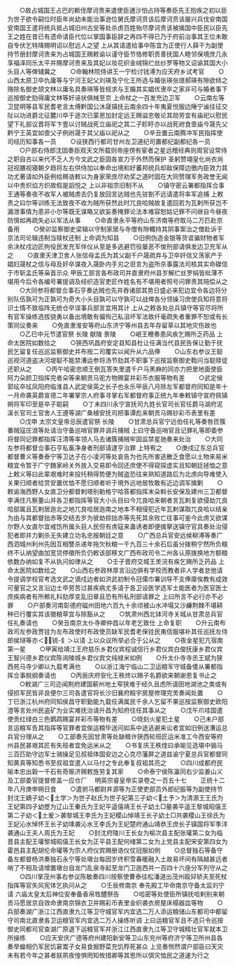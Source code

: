 <!-- { "loadSidebar": true } -->
　　○故占城国王占巴的赖侄摩诃贵来遣使臣逋沙怕占持等奏臣先王抱疾之初以臣为世子欲令嗣位时臣年尚幼未能治事逊位舅氏摩诃贲该后摩诃贲该屡兴兵伐安南国安南国王遣将统兵抵占城旧州古垒等处杀虏百姓殆尽摩诃贵该被擒国中臣民以臣先王之姓在昔已有遗命请臣代位以掌国事臣辞之再四不得已乃于府前治事其王位未敢自专伏乞特降赐明诏以慰远人之望  上从其请遣给事中陈宜为正使行人薛干为副使持节册封摩诃贵来为占城国王赐敕谕以谨守臣节恪修职贡善抚国人睦邻保境庶几永享福泽同乐太平并赐摩诃贵来及其妃以妆花织金绒锦纻丝纱罗等物又诏谕其国大小头目人等俾辅冀之
　　○命翰林院侍讲王一宁检讨钱溥为应天府乡试考官
　　○山西太原卫卒仇庸等与宁河王妃父刘瑛及宁化王所选与婚张瑛张璟郝瑛有隙欲倾之赂除名御史颉文林以庸名具奏瑛等皆规求与王婚其实娼优隶卒之家非可与婚者事下巡按御史劾得庸文林等奸诬状俱械至京  上命杖之一百发充边卫军
　　○云南左等卫昆明等县军民耆老言太傅黔国公沐晟镇抚云南余四十年夷夏悦服边陲宁谧往征交阯以功进爵北征麓川卒于途次已蒙恩加封定远王赐谥忠敬论其勋劳宜有庙祀以慰民望下礼部议晋将军卞壹以讨贼战死立庙祀之其二子眕盱亦以战死祔食壸庙今晟先父黔宁王英宜如壸父子例祔晟于其父庙以祀从之
　　○辛丑置云南腾冲军民指挥使司经历知事各一员
　　○设狭西行都司甘州左卫道纪司置都纪副都纪各一员
　　○户部右侍郎沈固奏臣观天文所载则帝座傍有宦者之星远稽经典则周官设常侍之职自古以来代不乏人方今文武之臣固各宣力于外然而保护  圣躬赞翊皇化尚衣尚冠视膳视寝朝夕趋将左右供侍加以奉命出境和好蕃邦统兵却敌保障边徼内臣效力其功尤著请如外臣例给赐诰敕以为身家荣庶尽劝奖之道时固在大同赞理军务政誉无闻以中贵炽焰方炽故假是謟悦之  上以非祖宗旧制不从
　　○镇守密云署都指挥佥事王通等奏夜不收军人被贼虏去仍复放回言达贼也先驻劄不远请遣将率军追捕  上敕责之曰尔等训练无法致夜不收为贼所获然此时兀良哈贼故复遣回若为瓦剌所获岂不漏泄事情为患非小尔等既无谋略又欲妄奏掩罪论法本难容恕姑记罪不问继自今昼夜防慎如再疏失必以军法从事
　　○命直隶永平等府山东济南等府取马二万匹赴京备用
　　○癸卯监察御史梁辑以守制家居与寺僧有隙輙持其阴事案治之僧赴诉于京法司论辑违制当赎杖还制  上命调为知县
　　○旧例伪造金银等货诓骗财物者军余决杖戍边匠拘役民发充军伴仪从至是多逃避罚役屡恶不悛刑部请俱发边卫充军从之
　　○直隶天津卫舍人张信母孟氏为其父副千户晟疏弃与卫卒奸信又荡家产于娼妇晟杖之信与母及奸卒谋夜入晟卧内手刃之诳言为盗所杀事露法司核其实命磔信于市斩孟氏等枭首示众  甲辰工部言各布政司并直隶府州县岁解纻丝罗绢皆纰薄不堪用今后令各编号署提调及经织造官吏匠作姓名有不堪用者照号问罪责其陪偿从之
　　○大同参将都督佥事石亨奏达贼也先并吞诸部其势日盛必来犯边宜令各边将分别队伍孰可为正孰可为奇大小头目孰可以守孰可以战俾各分领操习庶使兵知将意将识士情不致临阵无统仓卒误事兵部言宜用其计  上从之敕各处总兵镇守等官尽将所有官军操练选拔骁勇以备出境敢有偏徇己私沮坏军法致纤毫疏失者重罪不恕或有长策同议奏来
　　○免直隶淮安等府山东济宁等州县去年存留草以其地灾伤故也
　　○乙巳中元节遣官祭  长陵  献陵  景陵
　　○岷王楩奏患风疾乞赐所乏药品  上命太医院如数给之
　　○狭西巩昌府安定县知县杜让任满当代县民告保让勤于抚民乞留复任巡巡监察御史并布按二司覆实以闻升从六品俸
　　○山东右参议王聪巡视河道盗决河堤聪不能禁漕运参将汤节劾其不职事下巡按监察御史鞫问当聪赎徒还职从之
　　○丙午哈密忠顺王倒瓦答失里遣千户马黑麻的同亦力把里地面使臣阿力朵颜卫指挥完者朵等来朝贡马驼方物赐宴并彩币衣服等物有差
　　○武定侯郭玹卒玹凤阳府临淮县人武定侯英之长子也永乐甲辰八月除左军都督府同知是年十一月命袭英爵宣德二年署掌宗人府事寻掌右军都督府事正统九年奉敕镇守宣府佩镇朔将军印至是卒子聪嗣
　　○丁未四川永宁宣抚司九姓长官司长官任爵马湖府泥溪长官司土官舍人王遵等湖广桑植安抚司把事谭彪来朝贡马赐钞彩币表里有差
　　○戊申  太宗文皇帝忌辰遣官祭  长陵
　　○甘肃总兵官宁远伯任礼等奏咎匝簇番贼寇庄浪等处请治守备巡哨官罪并调兵捕贼  上曰守备巡哨官且记罪礼等即委参将督同记罪都指挥汪清等率领人马去诸簇捕贼牢固监禁星驰奏来处治
　　○大同左参将都督佥事石亨私畜净身者刑部请逮亨治罪  上特宥之
　　○庚戌辽东总兵官都督曹义等奏泰宁等卫达子在小凌河等处哀告为也先所害逃散乏食愿以土物来易米粮宜令暂于广宁魏家岭关外放入交易即令回还庶使不得窥探虚实且知朝廷拯恤之意  上敕义等曰此辈艰难时来投托稍得势便为贼盗恐往来熟知道路后为北虏向导难使入关果归顺者给赏安置优恤不愿归顺者听于境外远地居牧敢有近边调军擒剿
　　○敕谕海西野人女直卫分都督剌塔别勒格宁哈答都指挥末朵斡长安保及建州三卫都督李满住凡察董山并各卫都指挥等官大小头目曰今兀良哈来朝者言瓦剌复欲侵劫兀良哈部属且瓦剌居迤北之地兀良哈居迤南之地本不相侵犯近年瓦剌谋取兀良哈以结亲为由与其都督拙赤等交结去岁为彼劫掠拙赤等先死其余败亡往事可鉴今此虏又欲谋尔野人女直尔宜戒饬所属头目人民但有虏寇来蛊诱者即便擒拏送镇守官具奏处治侵犯者即并力剿杀无失建立功名忠报朝廷之意
　　○广西总兵官安远侯柳溥等奏广西泗城州利州先因互相讐杀递年拖欠秋粮一千九百三十余石后虽分拨稍宁然所负粮终不认纳望曲加宽贷停徵所负仍敕该部移文广西布政司令二州各认原拨换地方额粮依数办纳如复不从执问如律从之
　　○壬子晋府交城王羙浣有疾乞赐所乏药品  上命太医院如数给之
　　○山西右参政林厚言沿边俱有学校而教者非人学者怠弛请令提调学校官考选文武之谪戍边者如洪武初制令冠儒巾署训导不支俸廪俟教有成效可量官之又言沿边士卒劳苦过甚疾病尤多请于各卫设医学选军士能医者为医官医士庶疾病者有所赖礼科劾厚变乱旧章且恐有所私刑部请罪之  上曰所言不必行亦不必罪
　　○户部奏河南彰德府磁州田地六百九十余顷被山水冲塌又沙鹻荆棘不堪耕种已行覆实其该徵粮草宜与除豁从之
　　○筑肃州西北钵河寺关城从甘肃总兵官任礼奏请也
　　○癸丑南京太仆寺卿仲昌以年老乞致仕  上命复职
　　○升云南布政司左参政贾铨为左布政使时布政使员缺军民耆老保铨民夷信服堪补其任巡抚左侍郎侯琎等亦＜锍-釒＞以请  上以众议所举必合于公从之
　　○夜金星犯亢宿南第一星
　　○甲寅给靖江王府慈乐乡君仪宾程诚信行乡君仪宾白俊抚康乡君仪宾王智兴德乡君仪宾陈询陵城乡君仪宾文纯禄米如例
　　○升太仆寺寺丞王斌为狭西苑马寺少卿以九载考满也
　　○以浙江海宁临山二卫运粮军守城备倭从署都指挥佥事脱纲奏请也
　　○丙辰庆府安化王秩炵以赐子名爵欲来朝谢恩复书止之
　　○敕湖广三司迩闻荆府建国蕲州地土窄狭难于经久且虑所请田地湖池之类或有侵损军民皆非良便尔三司各遣官将长沙旧襄府殿宇房屋修理完羙奏闻处置
　　○丁巳浙江杭州府同知侯昌守职勤能九载任满属民千余人乞留不果巡按监察御史欧阳澄等言处州民盗矿为业实难抚治请升昌为知府往任其事从之
　　○戊午爪哇国遣使贡红绿白三色鹦鹉赐宴并彩币等物有差
　　○晓刻火星犯土星
　　○己未户部言运粮军告其指挥等官罪者宜俟运粮毕送问如系中途逃避来讼者宜如旧例送漕运总兵官分理从之
　　○工部奏先因甘肃等处缺粮许狭西轮班匠运米准工今西安等府州县民甚艰其匠有失班者宜免运米从之
　　○书复庆王秩煃曰承喻见选堪中骟马三百匹助守边军士骑操足见叔祖体国安边之心克尽藩屏之道兹谕宁夏总兵官都督同知黄真等知悉书至叔祖宜遣人以马付之专此奉复叔祖其亮之
　　○四川成都府民喻本忠出榖一千石有奇赈济赐敕旌劳复其家
　　○命泰宁侯陈瀛同右少监姜山义及工部委官提督修盖一应仓厂
　明英宗睿皇帝实录卷之一百五十七
　　正统十二年八月庚申朔日食
　　○遣驸马都尉井源等为正使吏部员外郎纪振等为副使持节封沈王嫡子幼＜土学＞为世子赵氏为世子妃第三子幼＜土予＞为清源王王氏为王妃第四子幼墏为辽山王秦氏为王妃平遥僖靖王长子幼土□量袭平遥王黎城昭僖王第二子幼＜土爰＞袭黎城王李氏为王妃稷山悼靖王长子幼土□共袭稷山王徐氏为王妃沁水悼怀王长子幼塐袭沁水王李氏为王妃楚府通山靖恭王庶长子镇国将军季洋袭通山王夫人周氏为王妃
　　○封沈府陵川王长女为榆次县主配张瓘第二女为临晋县主配王瓘黎城昭僖王长女为正平县王配何绪第二女为上党县主配宋安第四女为霍邑县主配胡伦命瓘等为宗人府仪宾赐册诰仪仗冠服如例
　　○总督独石等备守备左都督杨洪奏独石永宁等处墩台每因岁终积雪春暖融入土故易坏间有隔越甚远者哨了不相及请增置墩台自龙门乱泉寺起至龙门卫迤西共一百四十六座分军列守从之
　　○四川掌茂州事右参议陈敏奏四川按察使曹泰往松潘道出茂州殴舁轿夫至死杖指挥等官失风宪体乞执问从之
　　○壬辰修南京  奉先殿工毕命南京守备太监刘宁请  六庙太皇太后神位安奉备香帛牲醴祭告
　　○哈密等处使臣所镇抚哈剌别来朝贡马愿居京自效命隶南京锦衣卫并赐彩币表里金织袭衣房屋床榻器皿等物
　　○兵部奏湖广浙江江西直隶九江等卫守城官军内宜选二万人添运粮储山东都司中都留守司南北直隶各卫运粮官军内宜选二万人操练听调  上曰运粮官军且不选只令巡按御史同都司官查湖广原退下运粮官军并浙江江西直隶九江等卫守城精壮官军就本卫所操练
　　○应天安庆广德等府州建阳新安等卫山东兖州等府济宁等卫所州县各奏旱蝗相仍军民饥窘鬻子女易食掘野菜充饥殍死甚众  上览奏恻然谓户部臣曰天灾未有若今年之甚者朕夙夜惶惧罔知攸措卿等其思所以弭灾恤民之道速为行之
